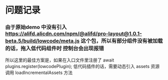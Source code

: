 # 问题记录

### 由于原始demo 中没有引入 https://alifd.alicdn.com/npm/@alifd/pro-layout@1.0.1-beta.5/build/lowcode/meta.js 这个包，所以有部分组件没有被加载的话，拖入低代码组件时 控制台会出现报错
所以这里的最佳方案是，如果在入口文件里注册了 await plugins.register(lowcodePlugin); 低代码插件的话，需要动态引入 assets 资源 调用 loadIncrementalAssets 方法

